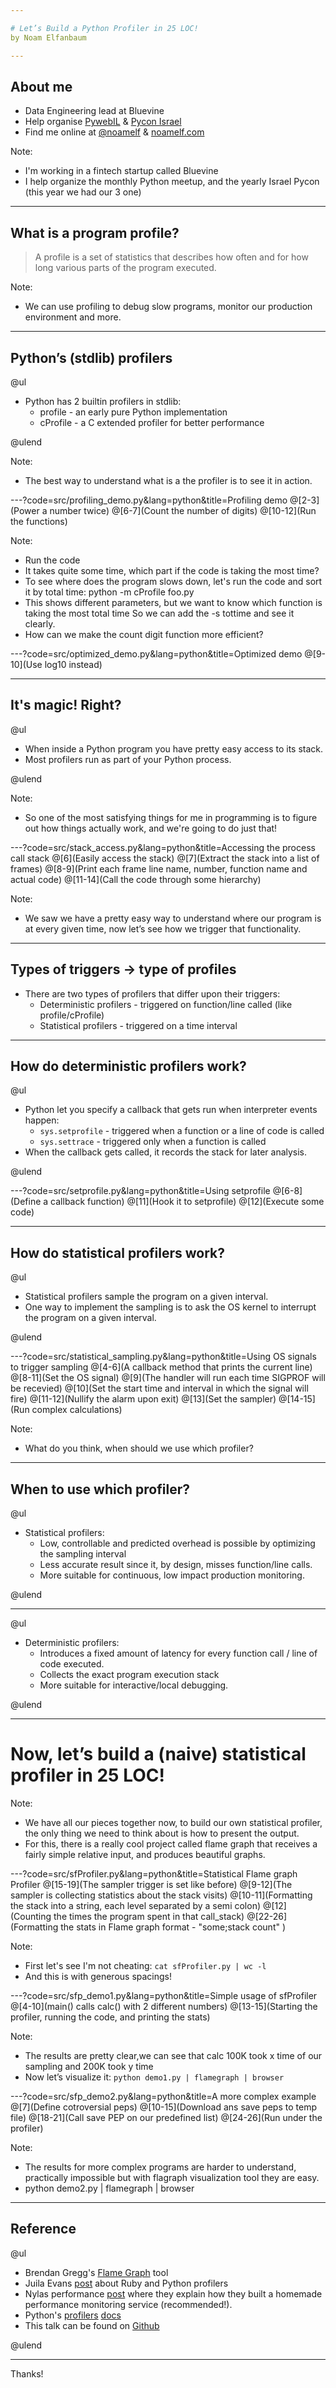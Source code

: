 ```yaml
---

# Let’s Build a Python Profiler in 25 LOC! 
by Noam Elfanbaum

---
```


## About me

- Data Engineering lead at Bluevine
- Help organise [PywebIL](https://www.meetup.com/PyWeb-IL/) & [Pycon Israel](https://il.pycon.org/)
- Find me online at [@noamelf](https://twitter.com/noamelf) & [noamelf.com](https://noamelf.com)

Note:
- I'm working in a fintech startup called Bluevine
- I help organize the monthly Python meetup, and the yearly Israel Pycon (this year we had our 3 one)

---

## What is a program profile?

> A profile is a set of statistics that describes how often and for how long various parts of the program executed. 

Note:
- We can use profiling to debug slow programs, monitor our production environment and more.

---

## Python’s (stdlib) profilers

@ul

- Python has 2 builtin profilers in stdlib:
  - profile - an early pure Python implementation
  - cProfile - a C extended profiler for better performance

@ulend

Note:

- The best way to understand what is a the profiler is to see it in action.

---?code=src/profiling_demo.py&lang=python&title=Profiling demo 
@[2-3](Power a number twice)
@[6-7](Count the number of digits)
@[10-12](Run the functions)

Note:

- Run the code
- It takes quite some time, which part if the code is taking the most time?
- To see where does the program slows down, let's run the code and sort it by total time:
python -m cProfile foo.py
- This shows different parameters, but we want to know which function is taking the most total time
  So we can add the -s tottime and see it clearly.
- How can we make the count digit function more efficient?

---?code=src/optimized_demo.py&lang=python&title=Optimized demo 
@[9-10](Use log10 instead)

---

## It's magic! Right?

@ul

- When inside a Python program you have pretty easy access to its stack. 
- Most profilers run as part of your Python process. 

@ulend

Note: 
- So one of the most satisfying things for me in programming is to figure out how things actually work, 
and we're going to do just that!

---?code=src/stack_access.py&lang=python&title=Accessing the process call stack
@[6](Easily access the stack)
@[7](Extract the stack into a list of frames)
@[8-9](Print each frame line name, number, function name and actual code)
@[11-14](Call the code through some hierarchy)

Note:
- We saw we have a pretty easy way to understand where our program is at every given time, now let’s see 
how we trigger that functionality.

---

## Types of triggers -> type of profiles

- There are two types of profilers that differ upon their triggers: 
    - Deterministic profilers - triggered on function/line called (like profile/cProfile)
    - Statistical profilers - triggered on a time interval

---

## How do deterministic profilers work?

@ul

- Python let you specify a callback that gets run when interpreter events happen:
    - `sys.setprofile` - triggered when a function or a line of code is called
    - `sys.settrace` - triggered only when a function is called  
- When the callback gets called, it records the stack for later analysis.

@ulend

---?code=src/setprofile.py&lang=python&title=Using setprofile
@[6-8](Define a callback function)
@[11](Hook it to setprofile)
@[12](Execute some code)

---

## How do statistical profilers work?

@ul

- Statistical profilers sample the program on a given interval.   
- One way to implement the sampling is to ask the OS kernel to interrupt the program on a given interval.

@ulend

---?code=src/statistical_sampling.py&lang=python&title=Using OS signals to trigger sampling
@[4-6](A callback method that prints the current line)
@[8-11](Set the OS signal)
@[9](The handler will run each time SIGPROF will be recevied)
@[10](Set the start time and interval in which the signal will fire)
@[11-12](Nullify the alarm upon exit)
@[13](Set the sampler)
@[14-15](Run complex calculations)

Note:
- What do you think, when should we use which profiler?

---

## When to use which profiler?

@ul

- Statistical profilers:
  - Low, controllable and predicted overhead is possible by optimizing the sampling interval
  - Less accurate result since it, by design, misses function/line calls.
  - More suitable for continuous, low impact production monitoring.

@ulend
    
---

@ul

- Deterministic profilers:
  - Introduces a fixed amount of latency for every function call / line of code executed.
  - Collects the exact program execution stack
  - More suitable for interactive/local debugging.
  
@ulend

---

# Now, let’s build a (naive) statistical profiler in 25 LOC!

Note:
- We have all our pieces together now, to build our own statistical profiler, the only thing we need to think about is 
how to present the output.
- For this, there is a really cool project called flame graph that receives a fairly simple relative input, and produces 
beautiful graphs. 

---?code=src/sfProfiler.py&lang=python&title=Statistical Flame graph Profiler
@[15-19](The sampler trigger is set like before)
@[9-12](The sampler is collecting statistics about the stack visits)
@[10-11](Formatting the stack into a string, each level separated by a semi colon)
@[12](Counting the times the program spent in that call_stack)
@[22-26](Formatting the stats in Flame graph format - "some;stack count" )

Note:
- First let's see I'm not cheating: `cat sfProfiler.py | wc -l` 
- And this is with generous spacings!

---?code=src/sfp_demo1.py&lang=python&title=Simple usage of sfProfiler
@[4-10](main() calls calc() with 2 different numbers)
@[13-15](Starting the profiler, running the code, and printing the stats)

Note:
- The results are pretty clear,we can see that calc 100K took x time of our sampling and 200K took y time
- Now let’s visualize it: `python demo1.py | flamegraph | browser`

---?code=src/sfp_demo2.py&lang=python&title=A more complex example
@[7](Define cotroversial peps)
@[10-15](Download ans save peps to temp file)
@[18-21](Call save PEP on our predefined list)
@[24-26](Run under the profiler)

Note:
- The results for more complex programs are harder to understand, practically impossible but with flagraph 
visualization tool they are easy.
- python demo2.py | flamegraph | browser 

---

## Reference

@ul

- Brendan Gregg's [Flame Graph](https://github.com/brendangregg/FlameGraph) tool 
- Juila Evans [post](https://jvns.ca/blog/2017/12/17/how-do-ruby---python-profilers-work-/) about Ruby and Python profilers
- Nylas performance [post](https://www.nylas.com/blog/performance/) where they explain how they built a homemade performance monitoring service (recommended!).
- Python's [profilers](https://docs.python.org/3/library/profile.html) [docs](https://docs.python.org/3/library/sys.html#sys.setprofile)
- This talk can be found on [Github](https://github.com/noamelf/Lets-build-a-Python-profiler-in-25-LOC)

@ulend

---

Thanks!

